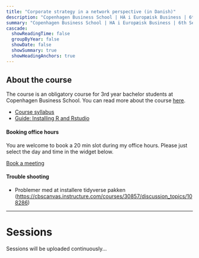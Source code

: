 ```yaml
---
title: "Corporate strategy in a network perspective (in Danish)"
description: "Copenhagen Business School | HA i Europæisk Business | 6th Semester"
summary: "Copenhagen Business School | HA i Europæisk Business | 6th Semester"
cascade:
  showReadingTime: false
  groupByYear: false
  showDate: false
  showSummary: true
  showHeadingAnchors: true
---
```


## About the course

The course is an obligatory course for 3rd year bachelor students at Copenhagen Business School. You can read more about the course [here](https://cbscanvas.instructure.com/courses/22821/modules/items/480509).

-   [Course syllabus](syllabus_2023.pdf)
-   [Guide: Installing R and Rstudio](setting_up_R.pdf)

#### Booking office hours

You are welcome to book a 20 min slot during my office hours. Please just select the day and time in the widget below.

<!-- Calendly link widget begin -->

<link href="https://assets.calendly.com/assets/external/widget.css" rel="stylesheet"> <script src="https://assets.calendly.com/assets/external/widget.js" type="text/javascript" async></script> <a href="" onclick="Calendly.initPopupWidget({url: 'https://calendly.com/aga-ioa/20min'});return false;">Book a meeting</a> <!-- Calendly link widget end -->

#### Trouble shooting

-   Problemer med at installere tidyverse pakken (<https://cbscanvas.instructure.com/courses/30857/discussion_topics/108286>)

------------------------------------------------------------------------

# Sessions

Sessions will be uploaded continuously...
